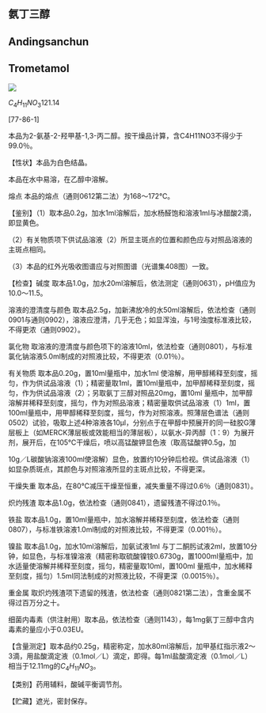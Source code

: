 ## 氨丁三醇

## Andingsanchun

## Trometamol

<!-- OH HO OH NH2  -->
![](https://web-api.textin.com/ocr_image/external/33029742cd080184.jpg)

$C_{4}H_{11}NO_{3}$121.14

[77-86-1]

本品为2-氨基-2-羟甲基-1,3-丙二醇。按干燥品计算，含C4H11NO3不得少于99.0％。

【性状】本品为白色结晶。

本品在水中易溶，在乙醇中溶解。

熔点 本品的熔点（通则0612第二法）为168～172℃。

【鉴别】（1）取本品0.2g，加水1ml溶解后，加水杨醛饱和溶液1ml与冰醋酸2滴，即显黄色。

（2）有关物质项下供试品溶液（2）所显主斑点的位置和颜色应与对照品溶液的主斑点相同。

（3）本品的红外光吸收图谱应与对照图谱（光谱集408图）一致。

【检查】碱度 取本品1.0g，加水20ml溶解后，依法测定（通则0631），pH值应为10.0～11.5。

溶液的澄清度与颜色 取本品2.5g，加新沸放冷的水50ml溶解后，依法检查（通则0901与通则0902），溶液应澄清，几乎无色；如显浑浊，与1号浊度标准液比较，不得更浓（通则0902）。

氯化物 取溶液的澄清度与颜色项下的溶液10ml，依法检查（通则0801），与标准氯化钠溶液5.0ml制成的对照液比较，不得更浓（0.01％）。

有关物质 取本品0.20g，置10ml量瓶中，加水1ml 使溶解，用甲醇稀释至刻度，摇匀，作为供试品溶液（1）；精密量取1ml，置10ml量瓶中，加甲醇稀释至刻度，摇匀，作为供试品溶液（2）；另取氨丁三醇对照品20mg，置10ml 量瓶中，加甲醇溶解并稀释至刻度，摇匀，作为对照品溶液；精密量取供试品溶液（1）1ml，置100ml量瓶中，用甲醇稀释至刻度，摇匀，作为对照溶液。照薄层色谱法（通则0502）试验，吸取上述4种溶液各10μl，分别点于在甲醇中预展开的同一硅胶G薄层板上（如MERCK薄层板或效能相当的薄层板），以氨水-异丙醇（1：9）为展开剂，展开后，在105℃干燥后，喷以高锰酸钾显色液（取高锰酸钾0.5g，加

10g／L碳酸钠溶液100ml使溶解）显色，放置约10分钟后检视。供试品溶液（1）如显杂质斑点，其颜色与对照溶液所显的主斑点比较，不得更深。

干燥失重 取本品，在80℃减压干燥至恒重，减失重量不得过0.6％（通则0831）。

炽灼残渣 取本品1.0g，依法检查（通则0841），遗留残渣不得过0.1％。

铁盐 取本品1.0g，置10ml量瓶中，加水溶解并稀释至刻度，依法检查（通则0807），与标准铁溶液1.0ml制成的对照液比较，不得更深（0.001％）。

镍盐 取本品1.0g，加水10ml溶解后，加氨试液1ml 与丁二酮肟试液2ml，放置10分钟，如显色，与标准镍溶液（精密称取硫酸镍铵0.6730g，置1000ml量瓶中，加水适量使溶解并稀释至刻度，摇匀，精密量取10ml，置100ml 量瓶中，加水稀释至刻度，摇匀）1.5ml同法制成的对照液比较，不得更深（0.0015％）。

重金属 取炽灼残渣项下遗留的残渣，依法检查（通则0821第二法），含重金属不得过百万分之十。

细菌内毒素（供注射用）取本品，依法检查（通则1143），每1mg氨丁三醇中含内毒素的量应小于0.03EU。

【含量测定】取本品约0.25g，精密称定，加水80ml溶解后，加甲基红指示液2～3滴，用盐酸滴定液（0.1mol／L）滴定，即得。每1ml盐酸滴定液（0.1mol／L）相当于12.11mg的$C_{4}H_{11}NO_{3}。$

【类别】药用辅料，酸碱平衡调节剂。

【贮藏】遮光，密封保存。
